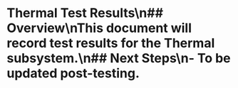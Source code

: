# Thermal Test Results\n## Overview\nThis document will record test results for the Thermal subsystem.\n## Next Steps\n- To be updated post-testing.
